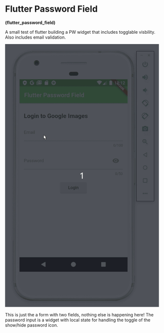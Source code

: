 # Flutter Password Field
**(flutter_password_field)**

A small test of flutter building a PW widget that includes togglable visbility. Also includes email validation.

![alt text](https://raw.githubusercontent.com/sketchbuch/flutter_password_field/master/docs/images/preview.gif 'Flutter Password Field')

This is just the a form with two fields, nothing else is happening here! The password input is a widget with local state for handling the toggle of the show/hide password icon.